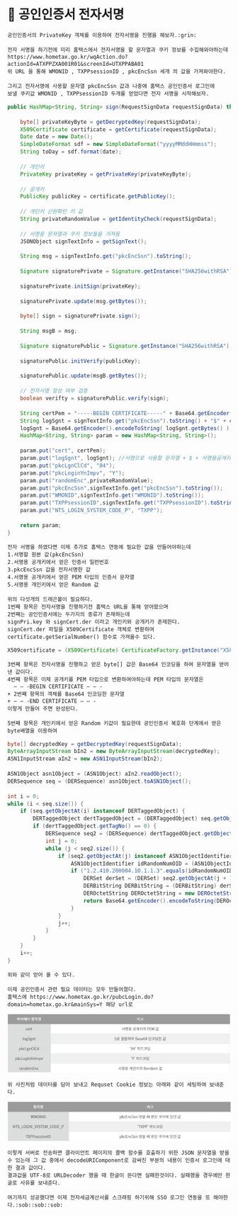 # :loudspeaker: 공인인증서 전자서명
    공인인증서의 PrivateKey 객체를 이용하여 전자서명을 진행을 해보자.:grin:

    전자 서명을 하기전에 미리 홈택스에서 전자서명을 할 문자열과 쿠키 정보를 수집해와야하는데
    https://www.hometax.go.kr/wqAction.do?actionId=ATXPPZXA001R01&screenId=UTXPPABA01
    위 URL 을 통해 WMONID , TXPPsessionID , pkcEncSsn 세개 의 값을 가져와야한다.
    
    그리고 전자서명에 사용할 문자열 pkcEncSsn 값과 나중에 홈택스 공인인증서 로그인에 
    보낼 쿠키값 WMONID , TXPPsessionID 두개를 얻었다면 전자 서명을 시작해보자.


``` java
public HashMap<String, String> sign(RequestSignData requestSignData) throws Exception {

    byte[] privateKeyByte = getDecryptedKey(requestSignData);
    X509Certificate certificate = getCertificate(requestSignData);
    Date date = new Date();
    SimpleDateFormat sdf = new SimpleDateFormat("yyyyMMddHHmmss");
    String toDay = sdf.format(date);

    // 개인키
    PrivateKey privateKey = getPrivateKey(privateKeyByte);

    // 공개키
    PublicKey publicKey = certificate.getPublicKey();

    // 개인키 신원확인 키 값
    String privateRandomValue = getIdentityCheck(requestSignData);

    // 서명용 문자열과 쿠키 정보들을 가져옴
    JSONObject signTextInfo = getSignText();

    String msg = signTextInfo.get("pkcEncSsn").toString();

    Signature signaturePrivate = Signature.getInstance("SHA256withRSA");//SHA256withRSA

    signaturePrivate.initSign(privateKey);

    signaturePrivate.update(msg.getBytes());

    byte[] sign = signaturePrivate.sign();

    String msgB = msg;

    Signature signaturePublic = Signature.getInstance("SHA256withRSA");

    signaturePublic.initVerify(publicKey);

    signaturePublic.update(msgB.getBytes());

    // 전자서명 정상 여부 검증
    boolean verifty = signaturePublic.verify(sign);

    String certPem = "-----BEGIN CERTIFICATE-----" + Base64.getEncoder().encodeToString(certificate.getEncoded()) + "-----END CERTIFICATE-----";
    String logSgnt = signTextInfo.get("pkcEncSsn").toString() + "$" + certificate.getSerialNumber() + "$" + toDay + "$" + Base64.getEncoder().encodeToString(sign) ;
    logSgnt = Base64.getEncoder().encodeToString( logSgnt.getBytes() );
    HashMap<String, String> param = new HashMap<String, String>();

    param.put("cert", certPem);
    param.put("logSgnt", logSgnt); //서명으로 사용할 문자열 + $ + 서명용공개키 인증서 일렬번호 + $ + yyyyMMddHHmmss + $ + 전자서명한 값
    param.put("pkcLgnClCd", "04");
    param.put("pkcLoginYnImpv", "Y");
    param.put("randomEnc",privateRandomValue);
    param.put("pkcEncSsn",signTextInfo.get("pkcEncSsn").toString());
    param.put("WMONID",signTextInfo.get("WMONID").toString());
    param.put("TXPPsessionID",signTextInfo.get("TXPPsessionID").toString());
    param.put("NTS_LOGIN_SYSTEM_CODE_P", "TXPP");

    return param;
}
```
    전자 서명을 하였다면 이제 추가로 홈택스 연동에 필요한 값을 만들어야하는데
    1.서명할 원본 값(pkcEncSsn)
    2.서명용 공개키에서 얻은 인증서 일련번호
    3.pkcEncSsn 값을 전자서명한 값
    4.서명용 공개키에서 얻은 PEM 타입의 인증서 문자열
    5.서명용 개인키에서 얻은 Random 값

    위의 다섯개의 드래곤볼이 필요하다.
    1번째 항목은 전자서명을 진행하기전 홈택스 URL을 통해 얻어왔으며
    2번째는 공인인증서에는 두가지의 종류가 존재하는데
    signPri.key 와 signCert.der 이라고 개인키와 공개키가 존재한다.
    signCert.der 파일을 X509Certificate 객체로 변환하여 certificate.getSerialNumber() 함수로 가져올수 있다.
    
``` java
X509certificate = (X509Certificate) CertificateFactory.getInstance("X509").generateCertificate(requestSignData.getSingCert().getInputStream()); 
```
    3번째 항목은 전자서명을 진행하고 얻은 byte[] 값은 Base64 인코딩을 하여 문자열을 얻어낸 값이다.
    4번째 항목은 이제 공개키를 PEM 타입으로 변환하여야하는데 PEM 타입의 문자열은
      — — -BEGIN CERTIFICATE — — -
    + 2번째 항목의 객체를 Base64 인코딩한 문자열
    + — — -END CERTIFICATE — — -
    이렇게 만들어 주면 완성된다.

    5번째 항목은 개인키에서 얻은 Random 키값이 필요한데 공인인증서 복호화 단계에서 얻은 byte배열을 이용하여 

``` java
byte[] decryptedKey = getDecryptedKey(requestSignData);
ByteArrayInputStream bIn2 = new ByteArrayInputStream(decryptedKey); 
ASN1InputStream aIn2 = new ASN1InputStream(bIn2);

ASN1Object asn1Object = (ASN1Object) aIn2.readObject();
DERSequence seq = (DERSequence) asn1Object.toASN1Object();

int i = 0;
while (i < seq.size()) {
    if (seq.getObjectAt(i) instanceof DERTaggedObject) {
        DERTaggedObject dertTaggedObject = (DERTaggedObject) seq.getObjectAt(i);
        if (dertTaggedObject.getTagNo() == 0) {
            DERSequence seq2 = (DERSequence) dertTaggedObject.getObject();
            int j = 0;
            while (j < seq2.size()) {
                if (seq2.getObjectAt(j) instanceof ASN1ObjectIdentifier) {
                    ASN1ObjectIdentifier idRandomNumOID = (ASN1ObjectIdentifier) seq2.getObjectAt(j);
                    if ("1.2.410.200004.10.1.1.3".equals(idRandomNumOID.toString())) {
                        DERSet derSet = (DERSet) seq2.getObjectAt(j + 1);
                        DERBitString DERBitString = (DERBitString) derSet.getObjectAt(0);
                        DEROctetString DEROctetString = new DEROctetString(DERBitString.getBytes());
                        return Base64.getEncoder().encodeToString(DEROctetString.getOctets());
                    }
                }
                j++;
            }
        }
    }
    i++;
}
```
    위와 같이 얻어 올 수 있다.

    이제 공인인증서 관련 필요 데이터는 모두 만들어졌다.
    홈택스에 https://www.hometax.go.kr/pubcLogin.do?domain=hometax.go.kr&mainSys=Y 해당 url로
    
![img.png](../imges/img_4.png)

    위 사진처럼 데이터를 담아 보내고 Requset Cookie 정보는 아래와 같이 세팅하여 보내준다.

![img_1.png](../imges/img_5.png)

    이렇게 서버로 전송하면 클라이언트 페이지의 콜백 함수를 호출하기 위한 JSON 문자열을 받을 수 있는데 그 값 중에서 decodeURIComponent로 감싸진 부분의 내용이 인증서 로그인에 대한 결과 값이다.
    결과값을 UTF-8로 URLDecoder 했을 때 한글이 뜬다면 실패한것이다. 실패했을 경우에만 한글로 사유를 보내준다.

    여기까지 성공했다면 이제 전자세금계산서를 스크래핑 하기위해 SSO 로그인 연동을 또 해야한다.:sob::sob::sob:
    